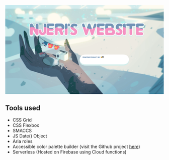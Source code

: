 ![alt text](https://github.com/njericooper/My-Website/blob/master/readme-header.png?raw=true)

## Tools used

* CSS Grid
* CSS Flexbox
* SMACCS
* JS Date() Object
* Aria roles
* Accessible color palette builder (visit the Github project [here](https://toolness.github.io/accessible-color-matrix/?n=white&n=light&n=bright&n=medium&n=dark&n=black&v=FCFEF1&v=FFDD47&v=FFB8C0&v=67DFD0&v=3E6897&v=0D0D0D))
* Serverless (Hosted on Firebase using Cloud functions)

